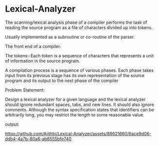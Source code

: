# Lexical-Analyzer

The scanning/lexical analysis phase of a compiler performs the task of reading the 
source program as a file of characters divided up into tokens.

Usually implemented as a subroutine or co-routine of the parser.

The front end of a compiler.

The tokens:-Each token is a sequence of characters that represents a unit of information in 
the source program.

A compilation process is a sequence of various phases. Each phase takes input from 
its previous stage has its own representation of the source program and its output to 
the next phase of the compiler

 Problem Statement:
 
Design a lexical analyzer for a given language and the lexical analyzer should ignore 
redundant spaces, tabs, and new lines. It should also ignore comments. Although the syntax 
specification states that identifiers can be arbitrarily long, you may restrict the length to 
some reasonable value.

output:

https://github.com/Ajithbj/Lexical-Analyzer/assets/88621660/6ace9d06-ddb4-4a7b-80a6-ab6555bfe740

